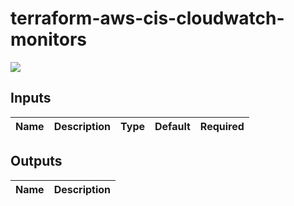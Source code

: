 # terraform-aws-cis-cloudwatch-monitors

[![](https://github.com/rhythmictech/terraform-aws-cis-cloudwatch-monitors/workflows/check/badge.svg)](https://github.com/rhythmictech/terraform-aws-cis-cloudwatch-monitors/actions)


<!-- BEGINNING OF PRE-COMMIT-TERRAFORM DOCS HOOK -->
## Inputs

| Name | Description | Type | Default | Required |
|------|-------------|:----:|:-----:|:-----:|

## Outputs

| Name | Description |
|------|-------------|

<!-- END OF PRE-COMMIT-TERRAFORM DOCS HOOK -->
